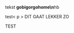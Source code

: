 tekst
**gobigorgohome\n**hb

test< p >
DIT GAAT LEKKER ZO


<TEST>
  
TEST
  <i class="icon-file"></i>
